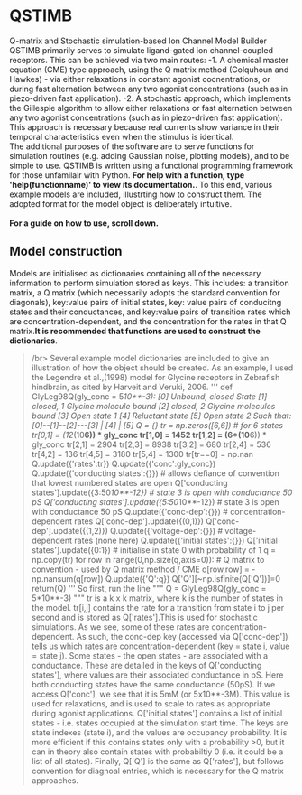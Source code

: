# QSTIMB
Q-matrix and Stochastic simulation-based Ion Channel Model Builder
QSTIMB primarily serves to simulate ligand-gated ion channel-coupled receptors. This can be achieved via two main routes:
-1. A chemical master equation (CME) type approach, using the Q matrix method (Colquhoun and Hawkes) - via either relaxations in constant agonist cocnentrations, or during fast alternation between any two agonist concentrations (such as in piezo-driven fast application).
-2. A stochastic approach, which implements the Gillespie algorithm to allow either relaxations or fast alternation between any two agonist concentrations (such as in piezo-driven fast application). This approach is necessary because real currents show variance in their temporal characteristics even when the stimulus is identical.
</br>
The additional purposes of the software are to serve functions for simulation routines (e.g. adding Gaussian noise, plotting models), and to be simple to use. QSTIMB is written using a functional programming framework for those unfamilair with Python. **For help with a function, type 'help(functionname)' to view its documentation.**. To this end, various example models are included, illustrting how to construct them. The adopted format for the model object is deliberately intuitive.
</br>  
**For a guide on how to use, scroll down.**
</br>  
## **Model construction**
Models are initialised as dictionaries containing all of the necessary information to perform simulation stored as keys. This includes: a transition matrix, a Q matrix (which necessarily adopts the standard convention for diagonals), key:value pairs of initial states, key: value pairs of conducitng states and their conductances, and key:value pairs of transition rates which are concentration-dependent, and the concentration for the rates in that Q matrix.**It is recommended that functions are used to construct the dictionaries**.
>/br>
Several example model dictionaries are included to give an illustration of how the object should be created. As an example, I used the Legendre et al.,(1998) model for Glycine receptors in Zebrafish hindbrain, as cited by Harveit and Veruki, 2006.
'''
def GlyLeg98Q(gly_conc = 5*10**-3):
    [0] Unbound, closed State
    [1] closed, 1 Glycine molecule bound
    [2] closed, 2 Glycine molecules bound
    [3] Open state 1
    [4] Reluctant state
    [5] Open state 2
    Such that:
            [0]--[1]--[2]---[3]
                       |
                      [4]
                       |
                      [5]
    Q = {}
    tr = np.zeros([6,6]) # for 6 states
    tr[0,1] = (12*(10**6)) * gly_conc
    tr[1,0] = 1452
    tr[1,2] = (6*(10**6)) * gly_conc
    tr[2,1] = 2904
    tr[2,3] = 8938
    tr[3,2] = 680
    tr[2,4] = 536
    tr[4,2] = 136
    tr[4,5] = 3180
    tr[5,4] = 1300
    tr[tr==0] = np.nan
    Q.update({'rates':tr})
    Q.update({'conc':gly_conc})
    Q.update({'conducting states':{}}) # allows defiance of convention that lowest numbered states are open
    Q['conducting states'].update({3:50*10**-12}) # state 3 is open with conductance 50 pS
    Q['conducting states'].update({5:50*10**-12}) # state 3 is open with conductance 50 pS
    Q.update({'conc-dep':{}}) # concentration-dependent rates
    Q['conc-dep'].update({(0,1)})
    Q['conc-dep'].update({(1,2)})
    Q.update({'voltage-dep':{}}) # voltage-dependent rates (none here)
    Q.update({'initial states':{}})
    Q['initial states'].update({0:1}) # initialise in state 0 with probability of 1
    q = np.copy(tr)
    for row in range(0,np.size(q,axis=0)): # Q matrix to convention - used by Q matrix method / CME
        q[row,row] = - np.nansum(q[row])
    Q.update({'Q':q})
    Q['Q'][~np.isfinite(Q['Q'])]=0
    return(Q)
'''
So first, run the line
"""
Q = GlyLeg98Q(gly_conc = 5*10**-3)
"""
tr is a k x k matrix, where k is the number of states in the model. tr[i,j] contains the rate for a transition from state i to j per second and is stored as Q['rates'].This is used for stochastic simulations. As we see, some of these rates are concentration-dependent. As such, the conc-dep key (accessed via Q['conc-dep']) tells us which rates are concentration-dependent (key = state i, value = state j). Some states - the open states - are associated with a conductance. These are detailed in the keys of Q['conducting states'], where values are their associated conductance in pS. Here both conducting states have the same conductance (50pS). If we access Q['conc'], we see that it is 5mM (or 5x10**-3M). This value is used for relaxations, and is used to scale to rates as appropriate during agonist applications. Q['initial states'] contains a list of initial states - i.e. states occupied at the simulation start time. The keys are state indexes (state i), and the values are occupancy probability. It is more efficient if this contains states only with a probability >0, but it can in theory also contain states with probabiltiy 0 (i.e. it could be a list of all states). Finally, Q['Q'] is the same as Q['rates'], but follows convention for diagnoal entries, which is necessary for the Q matrix approaches.
